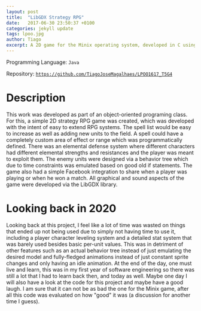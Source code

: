 ```yaml
---
layout: post
title:  "LibGDX Strategy RPG"
date:   2017-06-30 23:50:37 +0100
categories: jekyll update
tags: lpoo.jpg
author: Tiago
excerpt: A 2D game for the Minix operating system, developed in C using only the C standard library and Minix's OS API.
---
```


Programming Language: `Java`

Repository: [`https://github.com/TiagoJoseMagalhaes/LPOO1617_T5G4`](https://github.com/TiagoJoseMagalhaes/LPOO1617_T5G4)

# Description

This work was developed as part of an object-oriented programing class. For this, a simple 2D strategy RPG game was created, which was developed with the intent of easy to extend RPG systems. The spell list would be easy to increase as well as adding new units to the field. A spell could have a completely custom area of effect or range which was programmatically defined. There was an elemental defense system where different characters had different elemental strengths and resistances and the player was meant to exploit them. The enemy units were designed via a behavior tree which due to time constraints was emulated based on good old if statements. The game also had a simple Facebook integration to share when a player was playing or when he won a match. All graphical and sound aspects of the game were developed via the LibGDX library.

# Looking back in 2020

Looking back at this project, I feel like a lot of time was wasted on things that ended up not being used due to simply not having time to use it, including a player character leveling system and a detailed stat system that was barely used besides basic per-unit values. This was in detriment of other features such as an actual behavior tree instead of just emulating the desired model and fully-fledged animations instead of just constant sprite changes and only having an idle animation. At the end of the day, one must live and learn, this was in my first year of software engineering so there was still a lot that I had to learn back then, and today as well. Maybe one day I will also have a look at the code for this project and maybe have a good laugh. I am sure that it can not be as bad the one for the Minix game, after all this code was evaluated on how "good" it was (a discussion for another time I guess).
